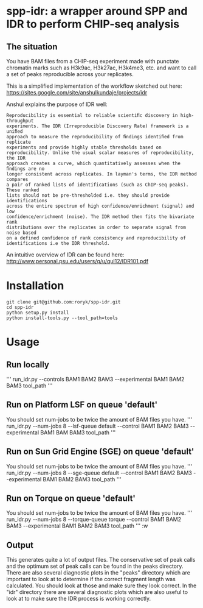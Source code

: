# spp-idr: a wrapper around SPP and IDR to perform CHIP-seq analysis
## The situation
You have BAM files from a CHIP-seq experiment made with punctate chromatin marks such as
H3k9ac, H3k27ac, H3k4me3, etc. and want to call a set of peaks reproducible across your
replicates.

This is a simplified implementation of the workflow sketched out here:
https://sites.google.com/site/anshulkundaje/projects/idr

Anshul explains the purpose of IDR well:
```
Reproducibility is essential to reliable scientiﬁc discovery in high-throughput
experiments. The IDR (Irreproducible Discovery Rate) framework is a uniﬁed
approach to measure the reproducibility of ﬁndings identiﬁed from replicate
experiments and provide highly stable thresholds based on
reproducibility. Unlike the usual scalar measures of reproducibility, the IDR
approach creates a curve, which quantitatively assesses when the ﬁndings are no
longer consistent across replicates. In layman's terms, the IDR method compares
a pair of ranked lists of identifications (such as ChIP-seq peaks). These ranked
lists should not be pre-thresholded i.e. they should provide identifications
across the entire spectrum of high confidence/enrichment (signal) and low
confidence/enrichment (noise). The IDR method then fits the bivariate rank
distributions over the replicates in order to separate signal from noise based
on a defined confidence of rank consistency and reproducibility of
identifications i.e the IDR threshold.
```

An intuitive overview of IDR can be found here:
http://www.personal.psu.edu/users/q/u/qul12/IDR101.pdf

# Installation
```
git clone git@github.com:roryk/spp-idr.git
cd spp-idr
python setup.py install
python install-tools.py --tool_path=tools
```
# Usage
## Run locally
'''
run_idr.py --controls BAM1 BAM2 BAM3 --experimental BAM1 BAM2 BAM3 tool_path
'''

## Run on Platform LSF on queue 'default'
You should set num-jobs to be twice the amount of BAM files you have.
'''
run_idr.py --num-jobs 8 --lsf-queue default --control BAM1 BAM2 BAM3 --experimental BAM1 BAM BAM3 tool_path
'''

## Run on Sun Grid Engine (SGE) on queue 'default'
You should set num-jobs to be twice the amount of BAM files you have.
'''
run_idr.py --num-jobs 8 --sge-queue default --control BAM1 BAM2 BAM3 --experimental BAM1 BAM2 BAM3 tool_path
'''

## Run on Torque on queue 'default'
You should set num-jobs to be twice the amount of BAM files you have.
'''
run_idr.py --num-jobs 8 --torque-queue torque --control BAM1 BAM2 BAM3 --experimental BAM1 BAM2 BAM3 tool_path
'''
:w
## Output
This generates quite a lot of output files. The conservative set of peak calls and the optimum
set of peak calls can be found in the peaks directory. There are also several diagnostic
plots in the "peaks" directory which are important to look at to determine if the correct
fragment length was calculated. You should look at those and make sure they look correct.
In the "idr" directory there are several diagnostic plots which are also useful to look at
to make sure the IDR process is working correctly.
